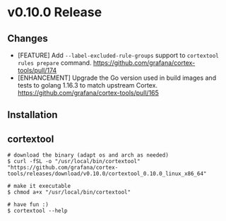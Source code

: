 # v0.10.0 Release

## Changes

- [FEATURE] Add `--label-excluded-rule-groups` support to `cortextool rules prepare` command. https://github.com/grafana/cortex-tools/pull/174
- [ENHANCEMENT] Upgrade the Go version used in build images and tests to golang 1.16.3 to match upstream Cortex. https://github.com/grafana/cortex-tools/pull/165

## Installation

## cortextool

```console
# download the binary (adapt os and arch as needed)
$ curl -fSL -o "/usr/local/bin/cortextool" "https://github.com/grafana/cortex-tools/releases/download/v0.10.0/cortextool_0.10.0_linux_x86_64"

# make it executable
$ chmod a+x "/usr/local/bin/cortextool"

# have fun :)
$ cortextool --help
```
